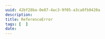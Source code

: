 ```yaml
---
uuid: 42bf28ba-0e87-4ac3-9f05-a3ca8fb0420a
description: 
title: ReferenceError
tags: [  ]
date: 
---
```




